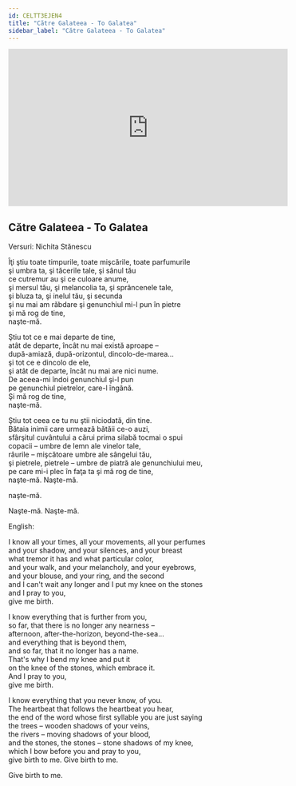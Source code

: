 ```yaml
---
id: CELTT3EJEN4
title: "Către Galateea - To Galatea"
sidebar_label: "Către Galateea - To Galatea"
---
```


<div class="video-float-container">
  <iframe
    width="560"
    height="315"
    src="https://www.youtube.com/embed/CELTT3EJEN4"
    title="YouTube video player"
    frameborder="0"
    allow="accelerometer; autoplay; clipboard-write; encrypted-media; gyroscope; picture-in-picture; web-share"
    referrerpolicy="strict-origin-when-cross-origin"
    allowfullscreen
  ></iframe>
</div>

## Către Galateea - To Galatea

Versuri: Nichita Stănescu

Îţi ştiu toate timpurile, toate mişcările, toate parfumurile  
şi umbra ta, şi tăcerile tale, şi sânul tău  
ce cutremur au şi ce culoare anume,  
şi mersul tău, şi melancolia ta, şi sprâncenele tale,  
şi bluza ta, şi inelul tău, şi secunda  
şi nu mai am răbdare şi genunchiul mi-l pun în pietre  
şi mă rog de tine,  
naşte-mă.

Ştiu tot ce e mai departe de tine,  
atât de departe, încât nu mai există aproape –  
după-amiază, după-orizontul, dincolo-de-marea…  
şi tot ce e dincolo de ele,  
şi atât de departe, încât nu mai are nici nume.  
De aceea-mi îndoi genunchiul şi-l pun  
pe genunchiul pietrelor, care-l îngână.  
Şi mă rog de tine,  
naşte-mă.

Ştiu tot ceea ce tu nu ştii niciodată, din tine.  
Bătaia inimii care urmează bătăii ce-o auzi,  
sfârşitul cuvântului a cărui prima silabă tocmai o spui  
copacii – umbre de lemn ale vinelor tale,  
râurile – mişcătoare umbre ale sângelui tău,  
şi pietrele, pietrele – umbre de piatră ale genunchiului meu,  
pe care mi-i plec în faţa ta şi mă rog de tine,  
naşte-mă. Naşte-mă.

naşte-mă.

Naşte-mă. Naşte-mă.

English:

I know all your times, all your movements, all your perfumes  
and your shadow, and your silences, and your breast  
what tremor it has and what particular color,  
and your walk, and your melancholy, and your eyebrows,  
and your blouse, and your ring, and the second  
and I can't wait any longer and I put my knee on the stones  
and I pray to you,  
give me birth.

I know everything that is further from you,  
so far, that there is no longer any nearness –  
afternoon, after-the-horizon, beyond-the-sea…  
and everything that is beyond them,  
and so far, that it no longer has a name.  
That's why I bend my knee and put it  
on the knee of the stones, which embrace it.  
And I pray to you,  
give me birth.

I know everything that you never know, of you.  
The heartbeat that follows the heartbeat you hear,  
the end of the word whose first syllable you are just saying  
the trees – wooden shadows of your veins,  
the rivers – moving shadows of your blood,  
and the stones, the stones – stone shadows of my knee,  
which I bow before you and pray to you,  
give birth to me. Give birth to me.

  
Give birth to me.
